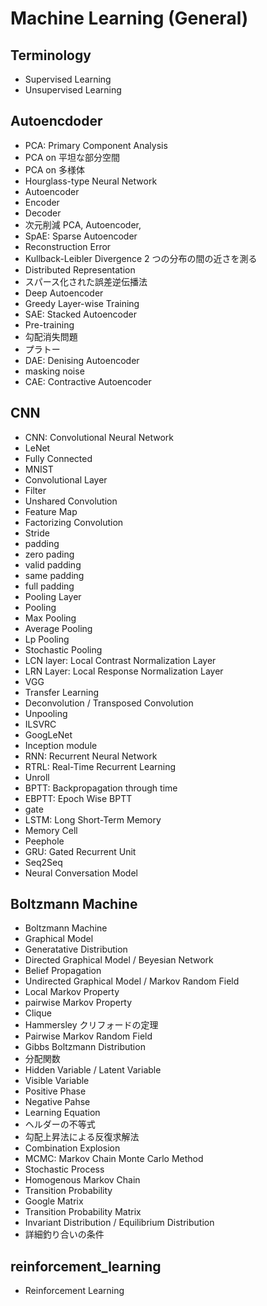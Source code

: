 # Machine Learning (General)

## Terminology

- Supervised Learning
- Unsupervised Learning

## Autoencdoder

- PCA: Primary Component Analysis
- PCA on 平坦な部分空間
- PCA on 多様体
- Hourglass-type Neural Network
- Autoencoder
- Encoder
- Decoder
- 次元削減 PCA, Autoencoder,
- SpAE: Sparse Autoencoder
- Reconstruction Error
- Kullback-Leibler Divergence 2 つの分布の間の近さを測る
- Distributed Representation
- スパース化された誤差逆伝播法
- Deep Autoencoder
- Greedy Layer-wise Training
- SAE: Stacked Autoencoder
- Pre-training
- 勾配消失問題
- プラトー
- DAE: Denising Autoencoder
- masking noise
- CAE: Contractive Autoencoder

## CNN

- CNN: Convolutional Neural Network
- LeNet
- Fully Connected
- MNIST
- Convolutional Layer
- Filter
- Unshared Convolution
- Feature Map
- Factorizing Convolution
- Stride
- padding
- zero pading
- valid padding
- same padding
- full padding
- Pooling Layer
- Pooling
- Max Pooling
- Average Pooling
- Lp Pooling
- Stochastic Pooling
- LCN layer: Local Contrast Normalization Layer
- LRN Layer: Local Response Normalization Layer
- VGG
- Transfer Learning
- Deconvolution / Transposed Convolution
- Unpooling
- ILSVRC
- GoogLeNet
- Inception module
- RNN: Recurrent Neural Network
- RTRL: Real-Time Recurrent Learning
- Unroll
- BPTT: Backpropagation through time
- EBPTT: Epoch Wise BPTT
- gate
- LSTM: Long Short-Term Memory
- Memory Cell
- Peephole
- GRU: Gated Recurrent Unit
- Seq2Seq
- Neural Conversation Model

## Boltzmann Machine

- Boltzmann Machine
- Graphical Model
- Generatative Distribution
- Directed Graphical Model / Beyesian Network
- Belief Propagation
- Undirected Graphical Model / Markov Random Field
- Local Markov Property
- pairwise Markov Property
- Clique
- Hammersley クリフォードの定理
- Pairwise Markov Random Field
- Gibbs Boltzmann Distribution
- 分配関数
- Hidden Variable / Latent Variable
- Visible Variable
- Positive Phase
- Negative Pahse
- Learning Equation
- ヘルダーの不等式
- 勾配上昇法による反復求解法
- Combination Explosion
- MCMC: Markov Chain Monte Carlo Method
- Stochastic Process
- Homogenous Markov Chain
- Transition Probability
- Google Matrix
- Transition Probability Matrix
- Invariant Distribution / Equilibrium Distribution
- 詳細釣り合いの条件

## reinforcement_learning

- Reinforcement Learning
